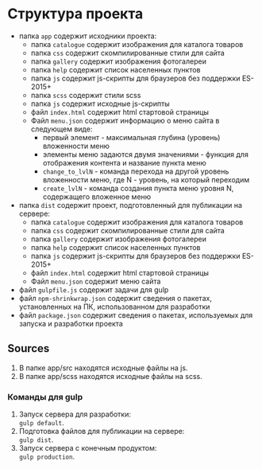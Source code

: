 ﻿# Структура проекта
- папка `app` содержит исходники проекта:
    - папка `catalogue` содержит изображения для каталога товаров
    - папка `css` содержит скомпилированные стили для сайта
    - папка `gallery` содержит изображения фотогалереи
    - папка `help` содержит список населенных пунктов
    - папка `js` содержит js-скрипты для браузеров без поддержки ES-2015+
    - папка `scss` содержит стили scss
    - папка `js` содержит исходные js-скрипты
    - файл `index.html` содержит html стартовой страницы
    - Файл `menu.json` содержит информацию о меню сайта в следующем виде:
      - первый элемент - максимальная глубина (уровень) вложенности меню
      - элементы меню задаются двумя значениями - функция для отображения контента и название пункта меню
      - `change_to_lvlN` - команда перехода на другой уровень вложенности меню, где N - уровень, на который переходим
      - `create_lvlN` - команда создания пункта меню уровня N, содержащего вложенное меню 
- папка `dist` содержит проект, подготовленный для публикации на сервере:
    - папка `catalogue` содержит изображения для каталога товаров
    - папка `css` содержит скомпилированные стили для сайта
    - папка `gallery` содержит изображения фотогалереи
    - папка `help` содержит список населенных пунктов
    - папка `js` содержит js-скрипты для браузеров без поддержки ES-2015+
    - файл `index.html` содержит html стартовой страницы
    - Файл `menu.json` содержит меню сайта
- файл `gulpfile.js` содержит задачи для gulp
- файл `npm-shrinkwrap.json` содержит сведения о пакетах, установленных на ПК, использованном для разработки
- файл `package.json` содержит сведения о пакетах, используемых для запуска и разработки проекта

## Sources
1. В папке app/src находятся исходные файлы на js.
2. В папке app/scss находятся исходные файлы на scss.

### Команды для gulp
1. Запуск сервера для разработки:  
`gulp default`.
2. Подготовка файлов для публикации на сервере:  
`gulp dist`.
3. Запуск сервера с конечным продуктом:  
`gulp production`.
